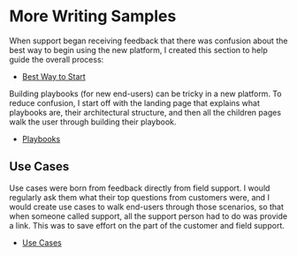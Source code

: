 # More Writing Samples

When support began receiving feedback that there was confusion about the best way to begin using the new platform, I created this section to help guide the overall process:

* [Best Way to Start](https://docs.swimlane.com/turbine/best-way-to-start/best-way-to-start.htm)

Building playbooks (for new end-users) can be tricky in a new platform. To reduce confusion, I start off with the landing page that explains what playbooks are, their architectural structure, and then all the children pages walk the user through building their playbook.
* [Playbooks](https://docs.swimlane.com/turbine/playbooks/playbooks.htm)

## Use Cases

Use cases were born from feedback directly from field support. I would regularly ask them what their top questions from customers were, and I would create use cases to walk end-users through those scenarios, so that when someone called support, all the support person had to do was provide a link. This was to save effort on the part of the customer and field support.

* [Use Cases](https://docs.swimlane.com/turbine/use-cases/use-cases.htm)
